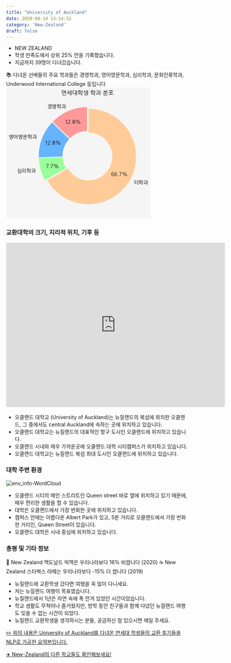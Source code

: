 ```yaml
---
title: "University of Auckland"
date: 2020-08-19 13:14:52
category: 'New-Zealand'
draft: false
---
```



* NEW ZEALAND
* 학생 만족도에서 상위 25% 안을 기록했습니다.
* 지금까지 39명이 다녀갔습니다. 

📚 다녀온 선배들의 주요 학과들은 경영학과, 영어영문학과, 심리학과, 문화인류학과, Underwood International College 등입니다
![department-info](../plots/NZ000002.png)
### 교환대학의 크기, 지리적 위치, 기후 등
<iframe
width="600"
height="450"
frameborder="0" style="border:0"
src="https://www.google.com/maps/embed/v1/place?key=AIzaSyC9e1AME-pVmWC4hBpFdu5S4dKzyepa3HQ&q=University+of+Auckland&center=-36.8523378,174.7691073&zoom=14" allowfullscreen>
</iframe>

* 오클랜드 대학교 (University of Auckland)는 뉴질랜드의 북섬에 위치한 오클랜드, 그 중에서도 central Auckland에 속하는 곳에 위치하고 있습니다.
* 오클랜드 대학교는 뉴질랜드의 대표적인 항구 도시인 오클랜드에 위치하고 있습니다.
* 오클랜드 시내와 매우 가까운곳에 오클랜드 대학 시티캠퍼스가 위치하고 있습니다.
* 오클랜드 대학교는 뉴질랜드 북섬 최대 도시인 오클랜드에 위치하고 있습니다.


### 대학 주변 환경

![env_info-WordCloud](../univ_wordclouds_okt/env_info/NZ000002_env_info_okt.png)

* 오클랜드 시티의 메인 스트리트인 Queen street 바로 옆에 위치하고 있기 때문에, 매우 편리한 생활을 할 수 있습니다.
* 대학은 오클랜드에서 가장 번화한 곳에 위치하고 있습니다.
* 캠퍼스 안에는 아름다운 Albert Park가 있고, 5분 거리로 오클랜드에서 가장 번화한 거리인, Queen Street이 있습니다.
* 오클랜드 대학은 시내 중심에 위치하고 있습니다.


### 총평 및 기타 정보 
🍔 New Zealand 맥도날드 빅맥은 우리나라보다 16% 비쌉니다 (2020)
☕️ New Zealand 스타벅스 라떼는 우리나라보다 -15% 더 쌉니다 (2019)
* 뉴질랜드에 교환학생 갔다면 여행을 꼭 많이 다니세요.
* 저는 뉴질랜드 여행이 목표였습니다.
* 뉴질랜드에서 1년은 자연 속에 폭 안겨 있었던 시간이었습니다.
* 학교 생활도 무척이나 즐거웠지만, 방학 동안 친구들과 함께 다녔던 뉴질랜드 여행도 잊을 수 없는 시간이 되었다.
* 뉴질랜드 교환학생을 생각하시는 분들, 궁금하신 점 있으시면 메일 주세요.


[✏️ 위의 내용은 University of Auckland를 다녀온 연세대 학생들의 교환 후기들을 NLP로 가공한 요약본입니다.](http://oia.yonsei.ac.kr/partner/expReport.asp?ucode=NZ000002&bgbn=A)

[✈️ New-Zealand의 다른 학교들도 확인해보세요!](https://yonsei-exchange.netlify.app/?category=New-Zealand)
